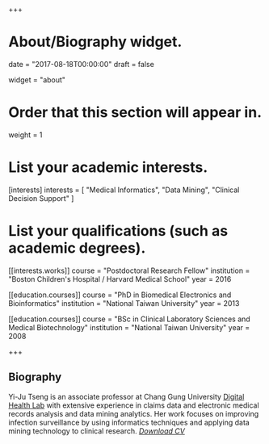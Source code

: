+++
# About/Biography widget.

date = "2017-08-18T00:00:00"
draft = false

widget = "about"

# Order that this section will appear in.
weight = 1

# List your academic interests.
[interests]
  interests = [
    "Medical Informatics",
    "Data Mining",
    "Clinical Decision Support"
  ]

# List your qualifications (such as academic degrees).
[[interests.works]]
  course = "Postdoctoral Research Fellow"
  institution = "Boston Children's Hospital / Harvard Medical School"
  year = 2016

[[education.courses]]
  course = "PhD in Biomedical Electronics and Bioinformatics"
  institution = "National Taiwan University"
  year = 2013

[[education.courses]]
  course = "BSc in Clinical Laboratory Sciences and Medical Biotechnology"
  institution = "National Taiwan University"
  year = 2008

+++

## Biography

Yi-Ju Tseng is an associate professor at Chang Gung University [Digital Health Lab](https://dhlab-cgu.github.io/) with extensive experience in claims data and electronic medical records analysis and data mining analytics. Her work focuses on improving infection surveillance by using informatics techniques and applying data mining technology to clinical research. *[Download CV](file/YJTseng_CV.pdf)*

